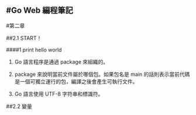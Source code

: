 #Go Web 編程筆記
---
#第二章

##2.1 START！

####1 print hello world

1. Go 語言程序是通過 package 來組織的。

2. package <pakname> 來說明當前文件屬於哪個包。如果包名是 main 的話則表示當前代碼是一個可獨立運行的包，編譯之後會產生可執行文件。

3. Go 語言使用 UTF-8 字符串和標識符。


##2.2 變量
